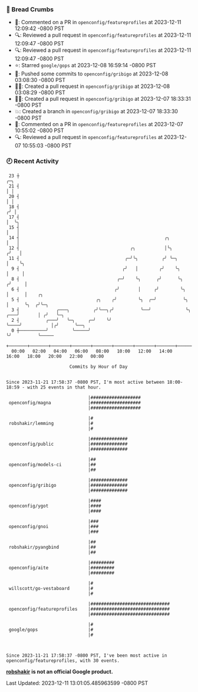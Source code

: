 ### 🍞 Bread Crumbs

 * 💬: Commented on a PR in  `openconfig/featureprofiles` at 2023-12-11 12:09:42 -0800 PST
 * 🔍: Reviewed a pull request in  `openconfig/featureprofiles` at 2023-12-11 12:09:47 -0800 PST
 * 🔍: Reviewed a pull request in  `openconfig/featureprofiles` at 2023-12-11 12:09:47 -0800 PST
 * ⭐️: Starred `google/gops` at 2023-12-08 16:59:14 -0800 PST
 * 🚢: Pushed some commits to `openconfig/gribigo` at 2023-12-08 03:08:30 -0800 PST
 * ✍🏼: Created a pull request in `openconfig/gribigo` at 2023-12-08 03:08:29 -0800 PST
 * ✍🏼: Created a pull request in `openconfig/gribigo` at 2023-12-07 18:33:31 -0800 PST
 * 💥: Created a branch in `openconfig/gribigo` at 2023-12-07 18:33:30 -0800 PST
 * 💬: Commented on a PR in  `openconfig/featureprofiles` at 2023-12-07 10:55:02 -0800 PST
 * 🔍: Reviewed a pull request in  `openconfig/featureprofiles` at 2023-12-07 10:55:03 -0800 PST

### 🕘 Recent Activity
```
 23 ┼                                                                            ╭─╮
 21 ┤                                                                            │ │
 20 ┤                                                                            │ │
 18 ┤                                                                           ╭╯ │
 17 ┤                                                                           │  ╰╮
 15 ┤                                                                           │   │
 14 ┤                                                       ╭╮                  │   │
 12 ┤                                          ╭╮           │╰╮                ╭╯   │
 11 ┤                                        ╭─╯╰╮         ╭╯ ╰─╮              │    ╰╮
  9 ┤                                       ╭╯   │        ╭╯    ╰╮             │     │
  8 ┤                                     ╭─╯    ╰╮      ╭╯      ╰╮           ╭╯     │
  6 ┤                                    ╭╯       │     ╭╯        ╰╮          │      │    ╭╮
  5 ┤                             ╭╮    ╭╯        ╰╮  ╭─╯          ╰╮         │      ╰╮  ╭╯╰─╮
  3 ┤              ╭───╮         ╭╯╰──╮╭╯          ╰──╯             ╰╮    ╭───╯       │ ╭╯   ╰─╮
  2 ┤          ╭───╯   ╰─╮     ╭─╯    ╰╯                             ╰────╯           │╭╯      ╰──╮
  0 ┼──────────╯         ╰─────╯                                                      ╰╯          ╰─────
    +───────+───────+───────+───────+───────+───────+───────+───────+───────+───────+───────+───────+────
  00:00   02:00   04:00   06:00   08:00   10:00   12:00   14:00   16:00   18:00   20:00   22:00   00:00   

						Commits by Hour of Day


Since 2023-11-21 17:58:37 -0800 PST, I'm most active between 18:00-18:59 - with 25 events in that hour.

```



```
                               |###################
 openconfig/magna              |###################
                               |###################

                               |#
 robshakir/lemming             |#
                               |#

                               |##############
 openconfig/public             |##############
                               |##############

                               |##
 openconfig/models-ci          |##
                               |##

                               |##############
 openconfig/gribigo            |##############
                               |##############

                               |####
 openconfig/ygot               |####
                               |####

                               |###
 openconfig/gnoi               |###
                               |###

                               |##
 robshakir/pyangbind           |##
                               |##

                               |#########
 openconfig/aite               |#########
                               |#########

                               |#
 willscott/go-vestaboard       |#
                               |#

                               |##############################
 openconfig/featureprofiles    |##############################
                               |##############################

                               |#
 google/gops                   |#
                               |#



Since 2023-11-21 17:58:37 -0800 PST, I've been most active in openconfig/featureprofiles, with 30 events.

```
**[robshakir](mailto:robjs@google.com) is not an official Google product.**  


Last Updated: 2023-12-11 13:01:05.485963599 -0800 PST
